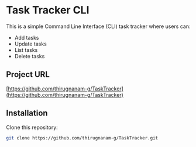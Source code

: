 # Task Tracker CLI

This is a simple Command Line Interface (CLI) task tracker where users can:
- Add tasks
- Update tasks
- List tasks
- Delete tasks

## Project URL
[https://github.com/thirugnanam-g/TaskTracker](https://github.com/thirugnanam-g/TaskTracker)



## Installation

Clone this repository:
```bash
git clone https://github.com/thirugnanam-g/TaskTracker.git


